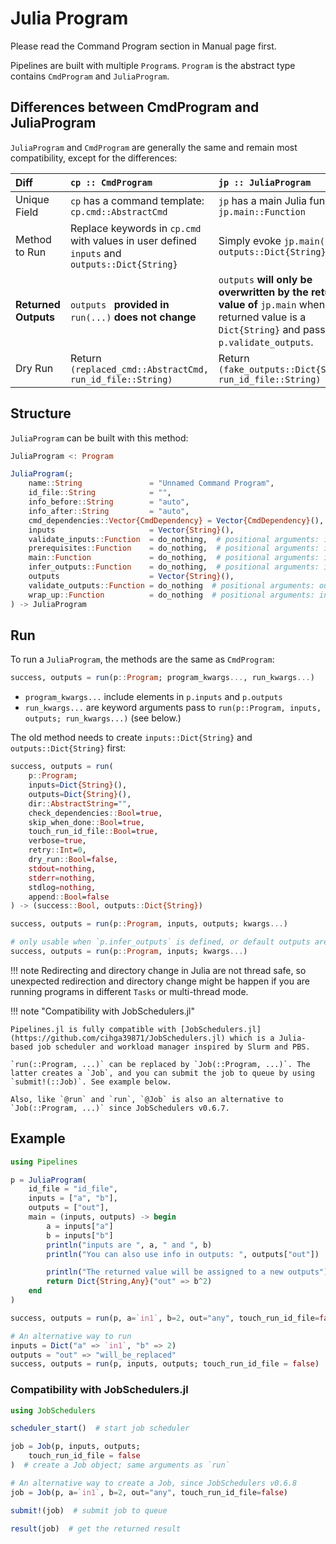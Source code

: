 # Julia Program

Please read the Command Program section in Manual page first.

Pipelines are built with multiple `Program`s. `Program` is the abstract type contains `CmdProgram` and `JuliaProgram`.

## Differences between CmdProgram and JuliaProgram

`JuliaProgram` and `CmdProgram` are generally the same and remain most compatibility, except for the differences:

| Diff                 | `cp :: CmdProgram`                                           | `jp :: JuliaProgram`                                         |
| :------------------- | :----------------------------------------------------------- | :----------------------------------------------------------- |
| Unique Field         | `cp` has a command template: `cp.cmd::AbstractCmd`           | `jp` has a main Julia function: `jp.main::Function`          |
| Method to Run        | Replace keywords in `cp.cmd` with values in user defined `inputs` and `outputs::Dict{String}` | Simply evoke `jp.main(inputs, outputs::Dict{String})`        |
| **Returned Outputs** | `outputs ` **provided in** `run(...)` **does not change**    | `outputs` **will only be overwritten by the returned value of** `jp.main` when the returned value is a `Dict{String}` and passes `p.validate_outputs`. |
| Dry Run              | Return `(replaced_cmd::AbstractCmd, run_id_file::String)`    | Return `(fake_outputs::Dict{String}, run_id_file::String)`   |

## Structure

`JuliaProgram` can be built with this method:

```julia
JuliaProgram <: Program

JuliaProgram(;
    name::String               = "Unnamed Command Program",
    id_file::String            = "",
    info_before::String        = "auto",
    info_after::String         = "auto",
    cmd_dependencies::Vector{CmdDependency} = Vector{CmdDependency}(),
    inputs                     = Vector{String}(),
    validate_inputs::Function  = do_nothing,  # positional arguments: inputs::Dict{String}
    prerequisites::Function    = do_nothing,  # positional arguments: inputs, outputs::Dict{String}
    main::Function             = do_nothing,  # positional arguments: inputs, outputs::Dict{String}
    infer_outputs::Function    = do_nothing,  # positional arguments: inputs::Dict{String}
    outputs                    = Vector{String}(),
    validate_outputs::Function = do_nothing  # positional arguments: outputs::Dict{String},
    wrap_up::Function          = do_nothing  # positional arguments: inputs, outputs::Dict{String}
) -> JuliaProgram
```

## Run

To run a `JuliaProgram`, the methods are the same as `CmdProgram`:

```julia
success, outputs = run(p::Program; program_kwargs..., run_kwargs...)
```

- `program_kwargs...` include elements in `p.inputs` and `p.outputs`
- `run_kwargs...` are keyword arguments pass to `run(p::Program, inputs, outputs; run_kwargs...)` (see below.)

The old method needs to create `inputs::Dict{String}` and `outputs::Dict{String}` first:

```julia
success, outputs = run(
	p::Program;
	inputs=Dict{String}(),
	outputs=Dict{String}(),
	dir::AbstractString="",
	check_dependencies::Bool=true,
	skip_when_done::Bool=true,
	touch_run_id_file::Bool=true,
	verbose=true,
	retry::Int=0,
	dry_run::Bool=false,
	stdout=nothing,
	stderr=nothing,
	stdlog=nothing,
	append::Bool=false
) -> (success::Bool, outputs::Dict{String})

success, outputs = run(p::Program, inputs, outputs; kwargs...)

# only usable when `p.infer_outputs` is defined, or default outputs are set in `p`.
success, outputs = run(p::Program, inputs; kwargs...)
```



!!! note
    Redirecting and directory change in Julia are not thread safe, so unexpected redirection and directory change might be happen if you are running programs in different `Tasks` or multi-thread mode.



!!! note "Compatibility with JobSchedulers.jl"

    Pipelines.jl is fully compatible with [JobSchedulers.jl](https://github.com/cihga39871/JobSchedulers.jl) which is a Julia-based job scheduler and workload manager inspired by Slurm and PBS.

    `run(::Program, ...)` can be replaced by `Job(::Program, ...)`. The latter creates a `Job`, and you can submit the job to queue by using `submit!(::Job)`. See example below.

    Also, like `@run` and `run`, `@Job` is also an alternative to `Job(::Program, ...)` since JobSchedulers v0.6.7.

## Example
```julia
using Pipelines

p = JuliaProgram(
    id_file = "id_file",
    inputs = ["a", "b"],
    outputs = ["out"],
    main = (inputs, outputs) -> begin
        a = inputs["a"]
        b = inputs["b"]
        println("inputs are ", a, " and ", b)
        println("You can also use info in outputs: ", outputs["out"])

        println("The returned value will be assigned to a new outputs")
        return Dict{String,Any}("out" => b^2)
    end
)

success, outputs = run(p, a=`in1`, b=2, out="any", touch_run_id_file=false) # outputs will be refreshed

# An alternative way to run
inputs = Dict("a" => `in1`, "b" => 2)
outputs = "out" => "will_be_replaced"
success, outputs = run(p, inputs, outputs; touch_run_id_file = false)
```

### Compatibility with JobSchedulers.jl

```julia
using JobSchedulers

scheduler_start()  # start job scheduler

job = Job(p, inputs, outputs;
    touch_run_id_file = false
)  # create a Job object; same arguments as `run`

# An alternative way to create a Job, since JobSchedulers v0.6.8
job = Job(p, a=`in1`, b=2, out="any", touch_run_id_file=false)

submit!(job)  # submit job to queue

result(job)  # get the returned result

```
